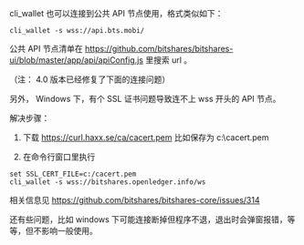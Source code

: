cli_wallet 也可以连接到公共 API 节点使用，格式类似如下：

```
cli_wallet -s wss://api.bts.mobi/
```

公共 API 节点清单在 https://github.com/bitshares/bitshares-ui/blob/master/app/api/apiConfig.js 里搜索 url 。

（注： 4.0 版本已经修复了下面的连接问题）

另外， Windows 下，有个 SSL 证书问题导致连不上 wss 开头的 API 节点。

解决步骤：

1. 下载 https://curl.haxx.se/ca/cacert.pem 比如保存为 c:\cacert.pem

2. 在命令行窗口里执行
```
set SSL_CERT_FILE=c:/cacert.pem
cli_wallet -s wss://bitshares.openledger.info/ws
```
相关信息见 https://github.com/bitshares/bitshares-core/issues/314

还有些问题，比如 windows 下可能连接断掉但程序不退，退出时会弹窗报错，等等，但不影响一般使用。
